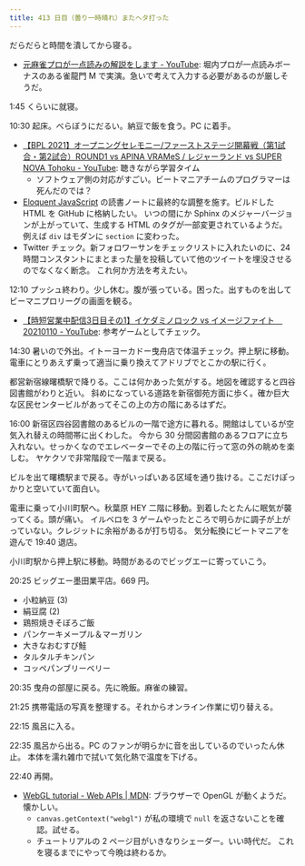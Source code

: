 ```yaml
---
title: 413 日目（曇り一時晴れ）またヘタ打った
---
```


だらだらと時間を潰してから寝る。

* [元麻雀プロが一点読みの解説をします - YouTube](https://www.youtube.com/watch?v=krYAoHvuqqs):
  堀内プロが一点読みボーナスのある雀龍門 M で実演。急いで考えて入力する必要があるのが厳しそうだ。

1:45 くらいに就寝。

10:30 起床。べらぼうにだるい。納豆で飯を食う。PC に着手。

* [【BPL 2021】オープニングセレモニー/ファーストステージ開幕戦（第1試合・第2試合）ROUND1 vs APINA VRAMeS / レジャーランド vs SUPER NOVA Tohoku - YouTube](https://www.youtube.com/watch?v=MKJF0KYcbEk):
  聴きながら学習タイム
  * ソフトウェア側の対応がすごい。ビートマニアチームのプログラマーは死んだのでは？
* [Eloquent JavaScript][Haverbeke18] の読書ノートに最終的な調整を施す。ビルドした HTML を GitHub に格納したい。
  いつの間にか Sphinx のメジャーバージョンが上がっていて、生成する HTML のタグが一部変更されているようだ。
  例えば `div` はモダンに `section` に変わった。
* Twitter チェック。新フォロワーサンをチェックリストに入れたいのに、24 時間コンスタントにまとまった量を投稿していて他のツイートを埋没させるのでなくなく断念。
  これ何か方法を考えたい。

12:10 プッシュ終わり。少し休む。腹が張っている。困った。出すものを出してビーマニプロリーグの画面を観る。

* [【時短営業中配信3日目その1】イケダミノロック vs イメージファイト　20210110 - YouTube](https://www.youtube.com/watch?v=tBCsEeEDh4w):
  参考ゲームとしてチェック。

14:30 暑いので外出。イトーヨーカドー曳舟店で体温チェック。押上駅に移動。
電車にとりあえず乗って適当に乗り換えてアドリブでとこかの駅に行く。

都営新宿線曙橋駅で降りる。ここは何かあった気がする。地図を確認すると四谷図書館がわりと近い。
斜めになっている道路を新宿御苑方面に歩く。確か巨大な区民センタービルがあってそこの上の方の階にあるはずだ。

16:00 新宿区四谷図書館のあるビルの一階で途方に暮れる。開館はしているが空気入れ替えの時間帯に出くわした。
今から 30 分間図書館のあるフロアに立ち入れない。せっかくなのでエレベーターでその上の階に行って窓の外の眺めを楽しむ。
ヤケクソで非常階段で一階まで戻る。

ビルを出て曙橋駅まで戻る。寺がいっぱいある区域を通り抜ける。ここだけぽっかりと空いていて面白い。

電車に乗って小川町駅へ。秋葉原 HEY 二階に移動。到着したとたんに眠気が襲ってくる。頭が痛い。
イルベロを 3 ゲームやったところで明らかに調子が上がっていない。クレジットに余裕があるが打ち切る。
気分転換にビートマニアを遊んで 19:40 退店。

小川町駅から押上駅に移動。時間があるのでビッグエーに寄っていこう。

20:25 ビッグエー墨田業平店。669 円。

* 小粒納豆 (3)
* 絹豆腐 (2)
* 鶏照焼きそぼろご飯
* パンケーキメープル＆マーガリン
* 大きなおむすび鮭
* タルタルチキンパン
* コッペパンブリーベリー

20:35 曳舟の部屋に戻る。先に晩飯。麻雀の練習。

21:25 携帯電話の写真を整理する。それからオンライン作業に切り替える。

22:15 風呂に入る。

22:35 風呂から出る。PC のファンが明らかに音を出しているのでいったん休止。
本体を濡れ雑巾で拭いて気化熱で温度を下げる。

22:40 再開。

* [WebGL tutorial - Web APIs &#x7c; MDN](https://developer.mozilla.org/en-US/docs/Web/API/WebGL_API/Tutorial):
  ブラウザーで OpenGL が動くようだ。懐かしい。
  * `canvas.getContext("webgl")` が私の環境で `null` を返さないことを確認。試せる。
  * チュートリアルの 2 ページ目がいきなりシェーダー。いい時代だ。
    これを寝るまでにやって今晩は終わるか。

[Haverbeke18]: https://eloquentjavascript.net/
